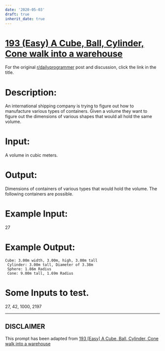 ```yaml
---
date: '2020-05-03'
draft: true
inherit_date: true
---
```


# [193 (Easy) A Cube, Ball, Cylinder, Cone walk into a warehouse](https://www.reddit.com/r/dailyprogrammer/comments/2peac9/20141215_challenge_193_easy_a_cube_ball_cylinder/)

For the original [r/dailyprogrammer](https://www.reddit.com/r/dailyprogrammer/) post and discussion, click the link in the title.

# Description:
An international shipping company is trying to figure out how to manufacture various types of containers. Given a volume they want to figure out the dimensions of various shapes that would all hold the same volume.

# Input:
A volume in cubic meters. 

# Output:
Dimensions of containers of various types that would hold the volume.
The following containers are possible.

# Example Input:
27

# Example Output:

```
Cube: 3.00m width, 3.00m, high, 3.00m tall
 Cylinder: 3.00m tall, Diameter of 3.38m
 Sphere: 1.86m Radius
 Cone: 9.00m tall, 1.69m Radius
```
# Some Inputs to test.
27, 42, 1000, 2197


----
## **DISCLAIMER**
This prompt has been adapted from [193 [Easy] A Cube, Ball, Cylinder, Cone walk into a warehouse](https://www.reddit.com/r/dailyprogrammer/comments/2peac9/20141215_challenge_193_easy_a_cube_ball_cylinder/
)
